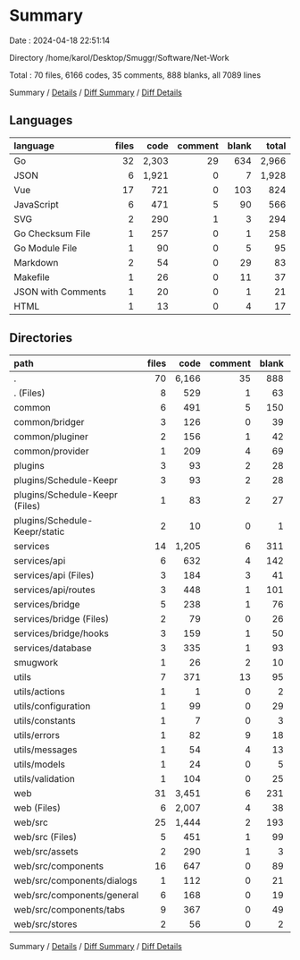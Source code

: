 # Summary

Date : 2024-04-18 22:51:14

Directory /home/karol/Desktop/Smuggr/Software/Net-Work

Total : 70 files,  6166 codes, 35 comments, 888 blanks, all 7089 lines

Summary / [Details](details.md) / [Diff Summary](diff.md) / [Diff Details](diff-details.md)

## Languages
| language | files | code | comment | blank | total |
| :--- | ---: | ---: | ---: | ---: | ---: |
| Go | 32 | 2,303 | 29 | 634 | 2,966 |
| JSON | 6 | 1,921 | 0 | 7 | 1,928 |
| Vue | 17 | 721 | 0 | 103 | 824 |
| JavaScript | 6 | 471 | 5 | 90 | 566 |
| SVG | 2 | 290 | 1 | 3 | 294 |
| Go Checksum File | 1 | 257 | 0 | 1 | 258 |
| Go Module File | 1 | 90 | 0 | 5 | 95 |
| Markdown | 2 | 54 | 0 | 29 | 83 |
| Makefile | 1 | 26 | 0 | 11 | 37 |
| JSON with Comments | 1 | 20 | 0 | 1 | 21 |
| HTML | 1 | 13 | 0 | 4 | 17 |

## Directories
| path | files | code | comment | blank | total |
| :--- | ---: | ---: | ---: | ---: | ---: |
| . | 70 | 6,166 | 35 | 888 | 7,089 |
| . (Files) | 8 | 529 | 1 | 63 | 593 |
| common | 6 | 491 | 5 | 150 | 646 |
| common/bridger | 3 | 126 | 0 | 39 | 165 |
| common/pluginer | 2 | 156 | 1 | 42 | 199 |
| common/provider | 1 | 209 | 4 | 69 | 282 |
| plugins | 3 | 93 | 2 | 28 | 123 |
| plugins/Schedule-Keepr | 3 | 93 | 2 | 28 | 123 |
| plugins/Schedule-Keepr (Files) | 1 | 83 | 2 | 27 | 112 |
| plugins/Schedule-Keepr/static | 2 | 10 | 0 | 1 | 11 |
| services | 14 | 1,205 | 6 | 311 | 1,522 |
| services/api | 6 | 632 | 4 | 142 | 778 |
| services/api (Files) | 3 | 184 | 3 | 41 | 228 |
| services/api/routes | 3 | 448 | 1 | 101 | 550 |
| services/bridge | 5 | 238 | 1 | 76 | 315 |
| services/bridge (Files) | 2 | 79 | 0 | 26 | 105 |
| services/bridge/hooks | 3 | 159 | 1 | 50 | 210 |
| services/database | 3 | 335 | 1 | 93 | 429 |
| smugwork | 1 | 26 | 2 | 10 | 38 |
| utils | 7 | 371 | 13 | 95 | 479 |
| utils/actions | 1 | 1 | 0 | 2 | 3 |
| utils/configuration | 1 | 99 | 0 | 29 | 128 |
| utils/constants | 1 | 7 | 0 | 3 | 10 |
| utils/errors | 1 | 82 | 9 | 18 | 109 |
| utils/messages | 1 | 54 | 4 | 13 | 71 |
| utils/models | 1 | 24 | 0 | 5 | 29 |
| utils/validation | 1 | 104 | 0 | 25 | 129 |
| web | 31 | 3,451 | 6 | 231 | 3,688 |
| web (Files) | 6 | 2,007 | 4 | 38 | 2,049 |
| web/src | 25 | 1,444 | 2 | 193 | 1,639 |
| web/src (Files) | 5 | 451 | 1 | 99 | 551 |
| web/src/assets | 2 | 290 | 1 | 3 | 294 |
| web/src/components | 16 | 647 | 0 | 89 | 736 |
| web/src/components/dialogs | 1 | 112 | 0 | 21 | 133 |
| web/src/components/general | 6 | 168 | 0 | 19 | 187 |
| web/src/components/tabs | 9 | 367 | 0 | 49 | 416 |
| web/src/stores | 2 | 56 | 0 | 2 | 58 |

Summary / [Details](details.md) / [Diff Summary](diff.md) / [Diff Details](diff-details.md)